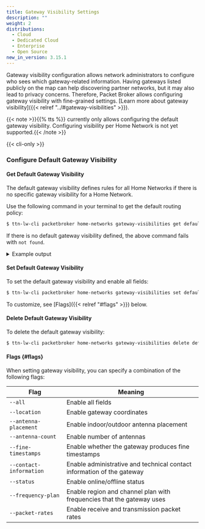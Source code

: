 ```yaml
---
title: Gateway Visibility Settings
description: ""
weight: 2
distributions:
  - Cloud
  - Dedicated Cloud
  - Enterprise
  - Open Source
new_in_version: 3.15.1
---
```


Gateway visibility configuration allows network administrators to configure who sees which gateway-related information. Having gateways listed publicly on the map can help discovering partner networks, but it may also lead to privacy concerns. Therefore, Packet Broker allows configuring gateway visibility with fine-grained settings. [Learn more about gateway visibility]({{< relref "../#gateway-visibilities" >}}).

<!-- more -->

{{< note >}}{{% tts %}} currently only allows configuring the default gateway visibility. Configuring visibility per Home Network is not yet supported.{{< /note >}}

{{< cli-only >}}

### Configure Default Gateway Visibility

#### Get Default Gateway Visibility
The default gateway visibility defines rules for all Home Networks if there is no specific gateway visibility for a Home Network.

Use the following command in your terminal to get the default routing policy:

```bash
$ ttn-lw-cli packetbroker home-networks gateway-visibilities get default
```

If there is no default gateway visibility defined, the above command fails with `not found`.

<details><summary>Example output</summary>

In the following example, all gateway visibility configuration fields are enabled:

```json
{
  "updated_at": "2021-09-27T09:55:56.326241Z",
  "visibility": {
    "location": true,
    "antenna_placement": true,
    "antenna_count": true,
    "fine_timestamps": true,
    "contact_info": true,
    "status": true,
    "frequency_plan": true,
    "packet_rates": true
  }
}
```

</details>

#### Set Default Gateway Visibility

To set the default gateway visibility and enable all fields:

```bash
$ ttn-lw-cli packetbroker home-networks gateway-visibilities set default --all
```

To customize, see [Flags]({{< relref "#flags" >}}) below.

#### Delete Default Gateway Visibility

To delete the default gateway visibility:

```bash
$ ttn-lw-cli packetbroker home-networks gateway-visibilities delete default
```

#### Flags {#flags}

When setting gateway visibility, you can specify a combination of the following flags:

Flag | Meaning
--- | ---
`--all` | Enable all fields
`--location` | Enable gateway coordinates
`--antenna-placement` | Enable indoor/outdoor antenna placement
`--antenna-count` | Enable number of antennas
`--fine-timestamps` | Enable whether the gateway produces fine timestamps
`--contact-information` | Enable administrative and technical contact information of the gateway
`--status` | Enable online/offline status
`--frequency-plan` | Enable region and channel plan with frequencies that the gateway uses
`--packet-rates` | Enable receive and transmission packet rates
